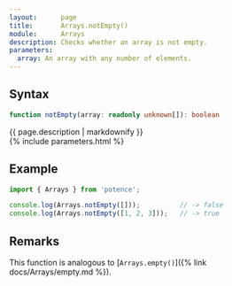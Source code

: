 ```yaml
---
layout:      page
title:       Arrays.notEmpty()
module:      Arrays
description: Checks whether an array is not empty.
parameters:
  array: An array with any number of elements.
---
```

## Syntax

```ts
function notEmpty(array: readonly unknown[]): boolean
```

<div class="description">{{ page.description | markdownify }}</div>
{% include parameters.html %}

## Example

```ts
import { Arrays } from 'potence';

console.log(Arrays.notEmpty([]));          // -> false
console.log(Arrays.notEmpty([1, 2, 3]));   // -> true
```

## Remarks

This function is analogous to
[`Arrays.empty()`]({% link docs/Arrays/empty.md %}).
